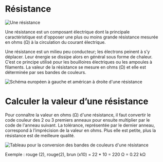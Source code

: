 # Résistance

![Une résistance](./resistance_photo.svg)

Une résistance est un composant électrique dont la principale caractéristique est d'opposer une plus ou moins grande résistance mesurée en ohms (Ω) à la circulation du courant électrique.

Une résistance est un milieu peu conducteur; les électrons peinent à s’y déplacer. Leur énergie se dissipe alors en général sous forme de chaleur. C’est ce principe utilisé pour les bouilloires électriques ou les ampoules à filaments.
La valeur de la résistance se mesure en ohms (Ω) et elle est déterminée par ses bandes de couleurs.


![Schéma européen à gauche et américan à droite d'une résistance](./resistance_schema.svg)

# Calculer la valeur d’une résistance

Pour connaître la valeur en ohms (Ω) d'une résistance,  il faut convertir le code couleur des 2 ou 3 premiers anneaux pour ensuite  multiplier par le code de l'anneau suivant. La tolérance, représentée par le dernier anneau, correspond à l’imprécision de la valeur en ohms. Plus elle est petite, plus la résistance est de meilleure qualité.

![Tableau pour la conversion des bandes de couleurs d'une résistance](./resistance_calcul_code_couleur.svg)

Exemple : rouge (2), rouge(2), brun (x10) = 22 * 10 = 220 Ω = 0.22 kΩ


